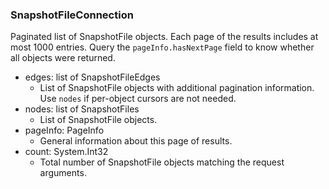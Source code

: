 ### SnapshotFileConnection
Paginated list of SnapshotFile objects. Each page of the results includes at most 1000 entries. Query the `pageInfo.hasNextPage` field to know whether all objects were returned.

- edges: list of SnapshotFileEdges
  - List of SnapshotFile objects with additional pagination information. Use `nodes` if per-object cursors are not needed.
- nodes: list of SnapshotFiles
  - List of SnapshotFile objects.
- pageInfo: PageInfo
  - General information about this page of results.
- count: System.Int32
  - Total number of SnapshotFile objects matching the request arguments.
